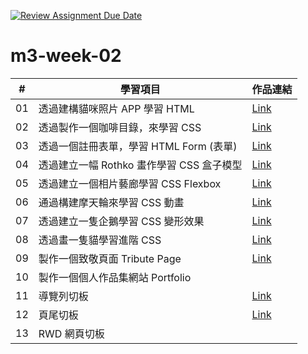 [![Review Assignment Due Date](https://classroom.github.com/assets/deadline-readme-button-24ddc0f5d75046c5622901739e7c5dd533143b0c8e959d652212380cedb1ea36.svg)](https://classroom.github.com/a/vlJXFE8Y)

# m3-week-02

| #   | 學習項目                                  | 作品連結                                                                  |
| --- | ----------------------------------------- | ------------------------------------------------------------------------- |
| 01  | 透過建構貓咪照片 APP 學習 HTML            | [Link](https://a2623212.github.io/m3-week-02-a2623212/cat_photo_app/)     |
| 02  | 透過製作一個咖啡目錄，來學習 CSS          | [Link](https://a2623212.github.io/m3-week-02-a2623212/cafe_menu/)         |
| 03  | 透過一個註冊表單，學習 HTML Form (表單)   | [Link](https://a2623212.github.io/m3-week-02-a2623212/registration_form/) |
| 04  | 透過建立一幅 Rothko 畫作學習 CSS 盒子模型 | [Link](https://a2623212.github.io/m3-week-02-a2623212/rothko_painting/)   |
| 05  | 透過建立一個相片藝廊學習 CSS Flexbox      | [Link](https://a2623212.github.io/m3-week-02-a2623212/photo_gallery)      |
| 06  | 通過構建摩天輪來學習 CSS 動畫             | [Link](https://a2623212.github.io/m3-week-02-a2623212/ferris_wheel)       |
| 07  | 透過建立一隻企鵝學習 CSS 變形效果         | [Link](https://a2623212.github.io/m3-week-02-a2623212/penguin)            |
| 08  | 透過畫一隻貓學習進階 CSS                  | [Link](https://a2623212.github.io/m3-week-02-a2623212/cat_painting)       |
| 09  | 製作一個致敬頁面 Tribute Page             | [Link](https://a2623212.github.io/m3-week-02-a2623212/tribute_page)       |
| 10  | 製作一個個人作品集網站 Portfolio          |                                                                           |
| 11  | 導覽列切板                                | [Link](https://a2623212.github.io/m3-week-02-a2623212/navbar)             |
| 12  | 頁尾切板                                  | [Link](https://a2623212.github.io/m3-week-02-a2623212/footer)             |
| 13  | RWD 網頁切板                              |                                                                           |
